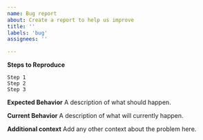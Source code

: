 ```yaml
---
name: Bug report
about: Create a report to help us improve
title: ''
labels: 'bug'
assignees: ''

---
```


**Steps to Reproduce**

    Step 1
    Step 2
    Step 3

**Expected Behavior**
A description of what should happen.

**Current Behavior**
A description of what will currently happen.

**Additional context**
Add any other context about the problem here.
